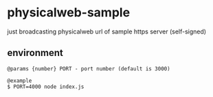 # physicalweb-sample

just broadcasting physicalweb url of sample https server (self-signed)

## environment

```
@params {number} PORT - port number (default is 3000)

@example
$ PORT=4000 node index.js
```
